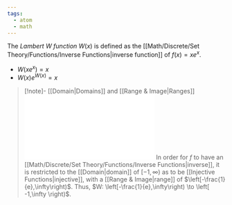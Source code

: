 ```yaml
---
tags:
  - atom
  - math
---
```

The *Lambert $W$ function* $W(x)$ is defined as the [[Math/Discrete/Set Theory/Functions/Inverse Functions|inverse function]] of $f(x)=xe^x$.
- $W(xe^x) = x$
- $W(x)e^{W(x)} = x$

> [!note]- [[Domain|Domains]] and [[Range & Image|Ranges]]
>  ![500|center](lambert-w-inverse-graph.excalidraw.md)
>  In order for $f$ to have an [[Math/Discrete/Set Theory/Functions/Inverse Functions|inverse]], it is restricted to the [[Domain|domain]] of $\left[ -1,\infty \right)$ as to be [[Injective Functions|injective]], with a [[Range & Image|range]] of $\left[-\frac{1}{e},\infty\right)$. Thus, $W: \left[-\frac{1}{e},\infty\right) \to \left[ -1,\infty \right)$.
